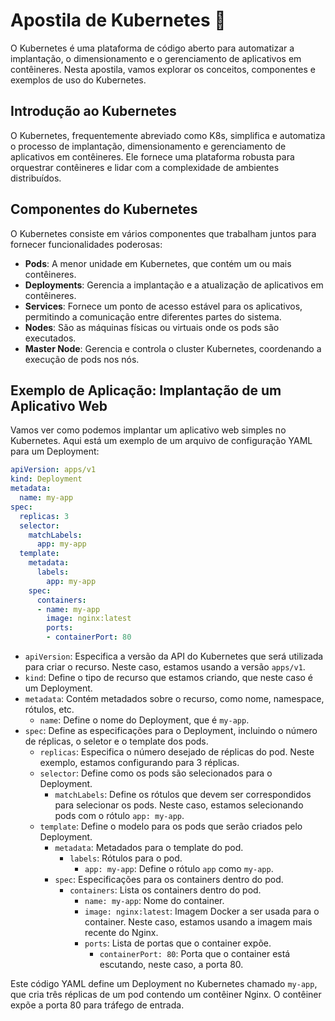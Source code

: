 # Apostila de Kubernetes 🚀

O Kubernetes é uma plataforma de código aberto para automatizar a implantação, o dimensionamento e o gerenciamento de aplicativos em contêineres. Nesta apostila, vamos explorar os conceitos, componentes e exemplos de uso do Kubernetes.

## Introdução ao Kubernetes

O Kubernetes, frequentemente abreviado como K8s, simplifica e automatiza o processo de implantação, dimensionamento e gerenciamento de aplicativos em contêineres. Ele fornece uma plataforma robusta para orquestrar contêineres e lidar com a complexidade de ambientes distribuídos.

## Componentes do Kubernetes

O Kubernetes consiste em vários componentes que trabalham juntos para fornecer funcionalidades poderosas:

- **Pods**: A menor unidade em Kubernetes, que contém um ou mais contêineres.
- **Deployments**: Gerencia a implantação e a atualização de aplicativos em contêineres.
- **Services**: Fornece um ponto de acesso estável para os aplicativos, permitindo a comunicação entre diferentes partes do sistema.
- **Nodes**: São as máquinas físicas ou virtuais onde os pods são executados.
- **Master Node**: Gerencia e controla o cluster Kubernetes, coordenando a execução de pods nos nós.

## Exemplo de Aplicação: Implantação de um Aplicativo Web

Vamos ver como podemos implantar um aplicativo web simples no Kubernetes. Aqui está um exemplo de um arquivo de configuração YAML para um Deployment:

```yaml
apiVersion: apps/v1
kind: Deployment
metadata:
  name: my-app
spec:
  replicas: 3
  selector:
    matchLabels:
      app: my-app
  template:
    metadata:
      labels:
        app: my-app
    spec:
      containers:
      - name: my-app
        image: nginx:latest
        ports:
        - containerPort: 80

```
- `apiVersion`: Especifica a versão da API do Kubernetes que será utilizada para criar o recurso. Neste caso, estamos usando a versão `apps/v1`.
- `kind`: Define o tipo de recurso que estamos criando, que neste caso é um Deployment.
- `metadata`: Contém metadados sobre o recurso, como nome, namespace, rótulos, etc.
  - `name`: Define o nome do Deployment, que é `my-app`.
- `spec`: Define as especificações para o Deployment, incluindo o número de réplicas, o seletor e o template dos pods.
  - `replicas`: Especifica o número desejado de réplicas do pod. Neste exemplo, estamos configurando para 3 réplicas.
  - `selector`: Define como os pods são selecionados para o Deployment.
    - `matchLabels`: Define os rótulos que devem ser correspondidos para selecionar os pods. Neste caso, estamos selecionando pods com o rótulo `app: my-app`.
  - `template`: Define o modelo para os pods que serão criados pelo Deployment.
    - `metadata`: Metadados para o template do pod.
      - `labels`: Rótulos para o pod.
        - `app: my-app`: Define o rótulo `app` como `my-app`.
    - `spec`: Especificações para os containers dentro do pod.
      - `containers`: Lista os containers dentro do pod.
        - `name: my-app`: Nome do container.
        - `image: nginx:latest`: Imagem Docker a ser usada para o container. Neste caso, estamos usando a imagem mais recente do Nginx.
        - `ports`: Lista de portas que o container expõe.
          - `containerPort: 80`: Porta que o container está escutando, neste caso, a porta 80.

Este código YAML define um Deployment no Kubernetes chamado `my-app`, que cria três réplicas de um pod contendo um contêiner Nginx. O contêiner expõe a porta 80 para tráfego de entrada.


